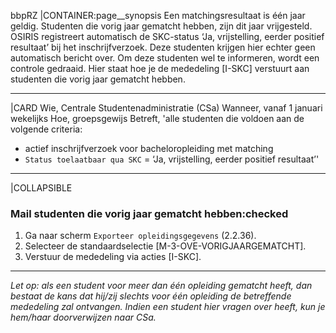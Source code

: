 bbpRZ
|CONTAINER:page__synopsis
Een matchingsresultaat is één jaar geldig. Studenten die vorig jaar gematcht hebben, zijn dit jaar vrijgesteld. OSIRIS registreert automatisch de SKC-status ‘Ja, vrijstelling, eerder positief resultaat’ bij het inschrijfverzoek. Deze studenten krijgen hier echter geen automatisch bericht over.
Om deze studenten wel te informeren, wordt een controle gedraaid. Hier staat hoe je de mededeling [I-SKC] verstuurt aan studenten die vorig jaar gematcht hebben. 
_____
|CARD
Wie, Centrale Studentenadministratie (CSa)
Wanneer, vanaf 1 januari wekelijks
Hoe, groepsgewijs
Betreft, 'alle studenten die voldoen aan de volgende criteria:

-	actief inschrijfverzoek voor bacheloropleiding met matching
-	`Status toelaatbaar qua SKC` = ‘Ja, vrijstelling, eerder positief resultaat’'
_____
|COLLAPSIBLE
### Mail studenten die vorig jaar gematcht hebben:checked
1. Ga naar scherm `Exporteer opleidingsgegevens` (2.2.36).
1. Selecteer de standaardselectie [M-3-OVE-VORIGJAARGEMATCHT].
1. Verstuur de mededeling via acties [I-SKC].
_____
*Let op: als een student voor meer dan één opleiding gematcht heeft, dan bestaat de kans dat hij/zij slechts voor één opleiding de betreffende mededeling zal ontvangen. Indien een student hier vragen over heeft, kun je hem/haar doorverwijzen naar CSa.*
